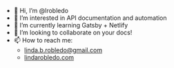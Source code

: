 - 👋 Hi, I’m @lrobledo
- 👀 I’m interested in API documentation and automation
- 🌱 I’m currently learning Gatsby + Netlify
- 💞️ I’m looking to collaborate on your docs!
- 📫 How to reach me:
  - linda.b.robledo@gmail.com
  - [lindarobledo.com](www.lindarobledo.com)


<!---
lrobledo/lrobledo is a ✨ special ✨ repository because its `README.md` (this file) appears on your GitHub profile.
You can click the Preview link to take a look at your changes.
--->
